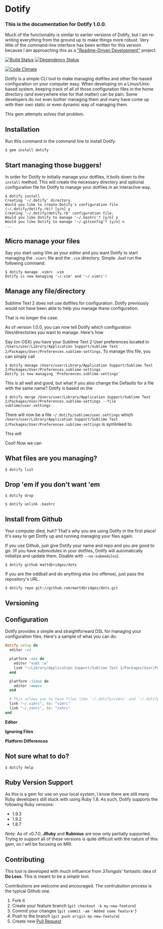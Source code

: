 # Dotify

### **This is the documentation for Dotify 1.0.0.**

Much of the functionality is similar to earlier versions of Dotify, but I am re-writing everything from the ground up to make things more robust. Very little of the command-line interface has been written for this version because I am approaching this as a ["Readme-Driven Development"](http://tom.preston-werner.com/2010/08/23/readme-driven-development.html) project.

[![Build Status](https://secure.travis-ci.org/mattdbridges/dotify.png)](http://travis-ci.org/mattdbridges/dotify) [![Dependency Status](https://gemnasium.com/mattdbridges/dotify.png)](https://gemnasium.com/mattdbridges/dotify)

[![Code Climate](https://codeclimate.com/badge.png)](https://codeclimate.com/github/mattdbridges/dotify)

Dotify is a simple CLI tool to make managing dotfiles and other file-based configuration on your computer easy. When developing on a Linux/Unix-based system, keeping track of all of those configuration files in the home directory (and everywhere else for that matter) can be pain. Some developers do not even bother managing them and many have come up with their own static or even dynamic way of managing them.

This gem attempts solves that problem.

## Installation

Run this command in the command line to install Dotify:

    $ gem install dotify

## Start managing those buggers!

In order for Dotify to initially manage your dotfiles, it boils down to the `install` method. This will create the necessary directory and optional configuration file for Dotify to manage your dotfiles in an interactive way.

    $ dotify install
    Creating '~/.dotify' directory.
    Would you like to create Dotify's configuration file (~/.dotify/dotify.rb)? [y/n] y
    Creating '~/.dotify/dotify.rb' configuration file.
    Would you like Dotify to manage '~/.bashrc'? [y/n] y
    Would you like Dotify to manage '~/.gitconfig'? [y/n] n
    ...

## Micro manage your files

Say you start using Vim as your editor and you want Dotify to start managing the `.vimrc` file and the `.vim` directory. Simple. Just run the following command.

    $ dotify manage .vimrc .vim
    Dotify is now managing '~/.vim' and '~/.vimrc'!

## Manage any file/directory

Sublime Text 2 does not use dotfiles for configuration. Dotify previously would not have been able to help you manage these configuration.

That is no longer the case.

As of version 1.0.0, you can now tell Dotify which configuration files/directories you want to manage. Here's how

Say (on OSX) you have your Sublime Text 2 User preferences located in `/Users/user/Library/Application Support/Sublime Text 2/Packages/User/Preferences.sublime-settings`. To manage this file, you can simply call

    $ dotify manage /Users/user/Library/Application Support/Sublime Text 2/Packages/User/Preferences.sublime-settings
    Dotify is now managing 'Preferences.sublime-settings'

This is all well and good, but what if you also change the Defaults for a file with the same name? Dotify is based on the

    $ dotify merge /Users/user/Library/Application Support/Sublime Text 2/Packages/User/Preferences.sublime-settings --file sublime/user.settings

There will now be a file `~/.dotify/sublime/user.settings` which `/Users/user/Library/Application Support/Sublime Text 2/Packages/User/Preferences.sublime-settings` is symlinked to.

This will

Cool! Now we can

## What files are you managing?

    $ dotify list

## Drop 'em if you don't want 'em

    $ dotify drop

    $ dotify unlink .bashrc

## Install from Github

Your computer died, huh? That's why you are using Dotify in the first place! It's easy to get Dotify up and running managing your files again.

If you use Github, just give Dotify your name and repo and you are good to go. (If you have submodules in your dotfiles, Dotify will automatically initialize and update them. Disable with `--no-submodules`).

    $ dotify github mattdbridges/dots

If you are the oddball and do anything else (no offense), just pass the repository's URL.

    $ dotify repo git://github.com/mattdbridges/dots.git

## Versioning

## Configuration

Dotify provides a simple and straightforward DSL for managing your configuration files. Here's a sample of what you can do:

```ruby
Dotify.setup do
  editor :vi

  platform :osx do
    editor "subl -w"
    link "~/Library/Application Support/Sublime Text 2/Packages/User/Preferences.sublime-settings", to "sublime/user.preferences"
  end

  platform :linux do
    editor :emacs
  end

  # This allows you to have files like `~/.dotify/vimrc` and `~/.dotify/zshrc` as your links
  link "~/.vimrc", to: "vimrc"
  link "~/.zshrc", to: "zshrc"
end
```

**Editor**

**Ignoring Files**

**Platform Differences**

## Not sure what to do?

    $ dotify help

## Ruby Version Support

As this is a gem for use on your local system, I know there are still many Ruby developers still stuck with using Ruby 1.8. As such, Dotify supports the following Ruby versions:

* 1.9.3
* 1.9.2
* 1.8.7

*Note*: As of v0.7.0, **JRuby** and **Rubinius** are now only partially supported. Trying to support all of these versions is quite difficult with the nature of this gem, so I will be focusing on MRI.

## Contributing

This tool is developed with much influence from *37singals*' fantastic idea of **Do Less**. This is meant to be a *simple* tool.

Contributions are welcome and encouraged. The contrubution process is the typical Github one.

1. Fork it
2. Create your feature branch (`git checkout -b my-new-feature`)
3. Commit your changes (`git commit -am 'Added some feature'`)
4. Push to the branch (`git push origin my-new-feature`)
5. Create new [Pull Request](https://github.com/mattdbridges/dotify/pull/new/master)
